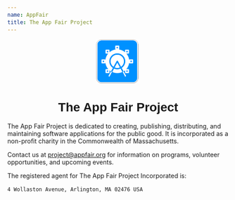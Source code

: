 ```yaml
---
name: AppFair
title: The App Fair Project
---
```


<p align="center">
<img alt="The App Fair icon" align="center" height="100" src="appfair-icon.svg" />
<h1 style="text-align: center; font-family: ui-rounded, Arial Rounded MT Bold, Arial Rounded Bold, Helvetica Rounded, Arial, sans-serif;">The App Fair Project</h1>
</p>

The App Fair Project is dedicated to creating, publishing, distributing, and maintaining software applications for the public good. It is incorporated as a non-profit charity in the Commonwealth of Massachusetts.

Contact us at [project@appfair.org](mailto:project@appfair.org) for information on programs, volunteer opportunities, and upcoming events.

The registered agent for The App Fair Project Incorporated is:
<code><pre>4 Wollaston Avenue, Arlington, MA 02476 USA</pre></code>
